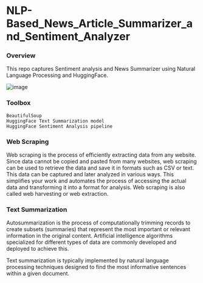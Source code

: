 # NLP-Based_News_Article_Summarizer_and_Sentiment_Analyzer

### Overview

This repo captures Sentiment analysis and News Summarizer using Natural Language Processing and HuggingFace.

![image](https://user-images.githubusercontent.com/85514219/227676121-6eb4ae1f-14c5-4d9e-b6bc-910bb55849f1.png)

### Toolbox
    BeautifulSoup
    HuggingFace Text Summarization model
    HuggingFace Sentiment Analysis pipeline

### Web Scraping

Web scraping is the process of efficiently extracting data from any website. Since data cannot be copied and pasted from many websites, web scraping can be used to retrieve the data and save it in formats such as CSV or text. This data can be captured and later analyzed in various ways. This simplifies your work and automates the process of accessing the actual data and transforming it into a format for analysis. Web scraping is also called web harvesting or web extraction. 

### Text Summarization

Autosummarization is the process of computationally trimming records to create subsets (summaries) that represent the most important or relevant information in the original content. Artificial intelligence algorithms specialized for different types of data are commonly developed and deployed to achieve this.

Text summarization is typically implemented by natural language processing techniques designed to find the most informative sentences within a given document. 

